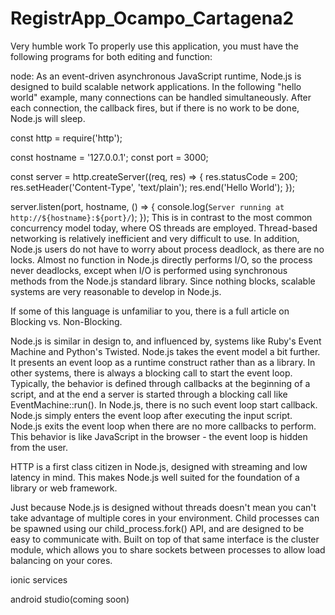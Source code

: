 # RegistrApp_Ocampo_Cartagena2
Very humble work
To properly use this application, you must have the following programs for both editing and function:

node: As an event-driven asynchronous JavaScript runtime, Node.js is designed to build scalable network applications. In the following "hello world" example, many connections can be handled simultaneously. After each connection, the callback fires, but if there is no work to be done, Node.js will sleep.

const http = require('http');

const hostname = '127.0.0.1';
const port = 3000;

const server = http.createServer((req, res) => {
  res.statusCode = 200;
  res.setHeader('Content-Type', 'text/plain');
  res.end('Hello World');
});

server.listen(port, hostname, () => {
  console.log(`Server running at http://${hostname}:${port}/`);
});
This is in contrast to the most common concurrency model today, where OS threads are employed. Thread-based networking is relatively inefficient and very difficult to use. In addition, Node.js users do not have to worry about process deadlock, as there are no locks. Almost no function in Node.js directly performs I/O, so the process never deadlocks, except when I/O is performed using synchronous methods from the Node.js standard library. Since nothing blocks, scalable systems are very reasonable to develop in Node.js.

If some of this language is unfamiliar to you, there is a full article on Blocking vs. Non-Blocking.

Node.js is similar in design to, and influenced by, systems like Ruby's Event Machine and Python's Twisted. Node.js takes the event model a bit further. It presents an event loop as a runtime construct rather than as a library. In other systems, there is always a blocking call to start the event loop. Typically, the behavior is defined through callbacks at the beginning of a script, and at the end a server is started through a blocking call like EventMachine::run(). In Node.js, there is no such event loop start callback. Node.js simply enters the event loop after executing the input script. Node.js exits the event loop when there are no more callbacks to perform. This behavior is like JavaScript in the browser - the event loop is hidden from the user.

HTTP is a first class citizen in Node.js, designed with streaming and low latency in mind. This makes Node.js well suited for the foundation of a library or web framework.

Just because Node.js is designed without threads doesn't mean you can't take advantage of multiple cores in your environment. Child processes can be spawned using our child_process.fork() API, and are designed to be easy to communicate with. Built on top of that same interface is the cluster module, which allows you to share sockets between processes to allow load balancing on your cores.

ionic services

android studio(coming soon)
